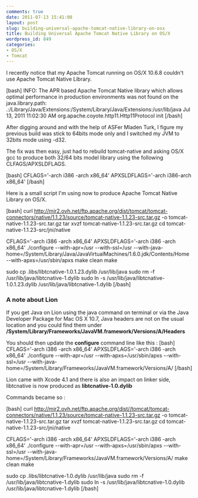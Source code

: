 ```yaml
---
comments: true
date: 2011-07-13 15:41:08
layout: post
slug: building-universal-apache-tomcat-native-library-on-osx
title: Building Universal Apache Tomcat Native Library on OS/X
wordpress_id: 849
categories:
- OS/X
- Tomcat
---
```


I recently notice that my Apache Tomcat running on OS/X 10.6.8 couldn't use Apache Tomcat Native Library. 

[bash]
INFO: The APR based Apache Tomcat Native library which allows optimal
performance in production environments was not found on the
java.library.path:
.:/Library/Java/Extensions:/System/Library/Java/Extensions:/usr/lib/java
Jul 13, 2011 11:02:30 AM org.apache.coyote.http11.Http11Protocol init
[/bash]

After digging around and with the help of ASFer Mladen Turk, I figure my previous build was stick to 64bits mode only and I switched my JVM to 32bits mode using -d32.

The fix was then easy, just had to rebuild tomcat-native and asking OS/X gcc to produce both 32/64 bits model library using the following CLFAGS/APXSLDFLAGS.

[bash]
CFLAGS='-arch i386 -arch x86_64' APXSLDFLAGS='-arch i386-arch x86_64'
[/bash]

Here is a small script I'm using now to produce Apache Tomcat Native Library on OS/X.

[bash]
curl http://mir2.ovh.net/ftp.apache.org/dist/tomcat/tomcat-connectors/native/1.1.23/source/tomcat-native-1.1.23-src.tar.gz -o tomcat-native-1.1.23-src.tar.gz
tar xvzf tomcat-native-1.1.23-src.tar.gz
cd tomcat-native-1.1.23-src/jni/native
 
CFLAGS='-arch i386 -arch x86_64' APXSLDFLAGS='-arch i386 -arch x86_64' ./configure --with-apr=/usr --with-ssl=/usr --with-java-home=/System/Library/Java/JavaVirtualMachines/1.6.0.jdk/Contents/Home --with-apxs=/usr/sbin/apxs
make clean
make
 
sudo cp .libs/libtcnative-1.0.1.23.dylib /usr/lib/java
sudo rm -f  /usr/lib/java/libtcnative-1.dylib
sudo ln -s /usr/lib/java/libtcnative-1.0.1.23.dylib /usr/lib/java/libtcnative-1.dylib
[/bash]



### A note about Lion



If you get Java on Lion using the java command on terminal or via the Java Developer Package for Mac OS X 10.7, Java headers are not on the usual location and you could find them under **/System/Library/Frameworks/JavaVM.framework/Versions/A/Headers**

You should then update the **configure** command line like this :
[bash]
CFLAGS='-arch i386 -arch x86_64' APXSLDFLAGS='-arch i386 -arch x86_64' ./configure --with-apr=/usr --with-apxs=/usr/sbin/apxs --with-ssl=/usr --with-java-home=/System/Library/Frameworks/JavaVM.framework/Versions/A/
[/bash]

Lion came with Xcode 4.1 and there is also an impact on linker side, libtcnative is now produced as **libtcnative-1.0.dylib**

Commands became so :


[bash]
curl http://mir2.ovh.net/ftp.apache.org/dist//tomcat/tomcat-connectors/native/1.1.23/source/tomcat-native-1.1.23-src.tar.gz -o tomcat-native-1.1.23-src.tar.gz
tar xvzf tomcat-native-1.1.23-src.tar.gz
cd tomcat-native-1.1.23-src/jni/native
 
CFLAGS='-arch i386 -arch x86_64' APXSLDFLAGS='-arch i386 -arch x86_64' ./configure --with-apr=/usr --with-apxs=/usr/sbin/apxs --with-ssl=/usr --with-java-home=/System/Library/Frameworks/JavaVM.framework/Versions/A/
make clean
make
 
sudo cp .libs/libtcnative-1.0.dylib /usr/lib/java
sudo rm -f  /usr/lib/java/libtcnative-1.dylib
sudo ln -s /usr/lib/java/libtcnative-1.0.dylib /usr/lib/java/libtcnative-1.dylib
[/bash]

